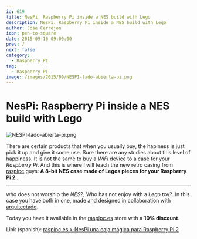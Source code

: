 ```yaml
---
id: 619
title: NesPi. Raspberry Pi inside a NES build with Lego
description: NesPi. Raspberry Pi inside a NES build with Lego
author: Jose Cerrejon
icon: pen-to-square
date: 2015-09-16 09:00:00
prev: /
next: false
category:
  - Raspberry PI
tag:
  - Raspberry PI
image: /images/2015/09/NESPI-lado-abierta-pi.png
---
```


# NesPi: Raspberry Pi inside a NES build with Lego

![NESPI-lado-abierta-pi.png](/images/2015/09/NESPI-lado-abierta-pi.png)

There are certain products that when you usually buy, the hapiness is just pick it up and give it some use. Sure there are any studies about this level of happiness. It is not the same to buy a *WiFi* device to a case for your *Raspberry Pi*. And this is where I will teach the new retro casing from [raspipc](https://twitter.com/raspipc) guys: **A 8-bit NES case made of Legos pieces for your Raspberry Pi 2**...

- - -
who does not worship the *NES*?, Who has not enjoy with a *Lego* toy?. In this case you have both in one, made and designed in collaboration with [arquitectado](https://twitter.com/arquitectado).

Today you have it available in the [raspipc.es](raspipc.es/public/home/index.php?ver=tienda&accion=verArticulo&idProducto=1305) store with a **10% discount**.

Link (spanish): [raspipc.es > NesPi una caja mágica para Raspberry Pi 2](http://raspipc.es/blog/?p=183#more-183)